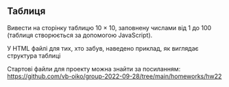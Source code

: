 ## Таблиця

Вивести на сторінку таблицю 10 × 10, заповнену числами від 1 до 100 (таблиця створюється за допомогою JavaScript).

У HTML файлі для тих, хто забув, наведено приклад, як виглядає структура таблиці 


Стартові файли для проекту можна знайти за посиланням:
https://github.com/vb-oiko/group-2022-09-28/tree/main/homeworks/hw22